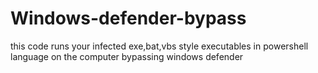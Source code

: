 # Windows-defender-bypass
this code runs your infected exe,bat,vbs style executables in powershell language on the computer bypassing windows defender
